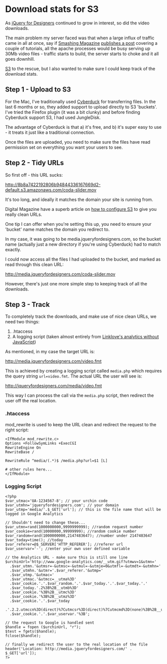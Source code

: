 # Download stats for S3

As [jQuery for Designers](http://jqueryfordesigners.com/ "jQuery for Designers - Tutorials and screencasts") continued to grow in interest, so did the video downloads.

The main problem my server faced was that when a large influx of traffic came in all at once, say if [Smashing Magazine](http://www.smashingmagazine.com/ "Smashing Magazine") [publishes a post](http://www.smashingmagazine.com/2008/04/15/60-more-ajax-and-javascript-solutions-for-professional-coding/) covering a couple of tutorials, all the apache processes would be busy serving up 30Mb video files - traffic starts to build, the server starts to choke and it all goes downhill.

[S3](http://aws.amazon.com/s3 "Amazon Web Services @ Amazon.com") to the rescue, but I also wanted to make sure I could keep track of the download stats.


<!--more-->

## Step 1 - Upload to S3

For the Mac, I've traditionally used [Cyberduck](http://cyberduck.ch/ "Cyberduck | FTP, SFTP, WebDAV &amp; Amazon S3 Browser for Mac OS X.") for transferring files.  In the last 6 months or so, they added support to upload directly to S3 'buckets'.  I've tried the Firefox plugin (it was a bit clunky) and before finding Cyberduck support S3, I had used JungleDisk.

The advantage of Cyberduck is that a) it's free, and b) it's super easy to use - it treats it just like a traditional connection.

Once the files are uploaded, you need to make sure the files have read permission set on everything you want your users to see.

## Step 2 - Tidy URLs

So first off - this URL sucks:

http://8b8a7422192806b94844336167669d2-default.s3.amazonaws.com/coda-slider.mov

It's too long, and ideally it matches the domain your site is running from.

Digital Magazine have a superb article on [how to configure S3](http://www.digital-web.com/articles/scalable_hosting_s3/) to give you really clean URLs.

One tip I can offer when you're setting this up, you need to ensure your 'bucket' name matches the domain you redirect to.

In my case, it was going to be media.jqueryfordesigners.com, so the bucket name (actually just a new directory if you're using Cyberduck) had to match exactly.

I could now access all the files I had uploaded to the bucket, and marked as read through this clean URL:

http://media.jqueryfordesigners.com/coda-slider.mov

However, there's just one more simple step to keeping track of all the downloads.

## Step 3 - Track

To completely track the downloads, and make use of nice clean URLs, we need two things:

1. .htaccess
2. A logging script (taken almost entirely from [Linklove's analytics without JavaScript](http://www.vdgraaf.info/google-analytics-without-javascript.html))

As mentioned, in my case the target URL is: 

http://media.jqueryfordesigners.com/video.fmt

This is achieved by creating a logging script called <code>media.php</code> which requires the query string <code>url=video.fmt</code>.  The actual URL the user will see is:

http://jqueryfordesigners.com/media/video.fmt

This way I can process the call via the <code>media.php</code> script, then redirect the user off the real location.

### .htaccess

mod\_rewrite is used to keep the URL clean and redirect the request to the right script:

<pre><code>&lt;IfModule mod_rewrite.c&gt;
Options +FollowSymLinks +ExecCGI
RewriteEngine On
RewriteBase /

RewriteRule ^media/(.*)$ /media.php?url=$1 [L]

# other rules here...
&lt;/IfModule&gt;</code></pre>

### Logging Script

<pre><code>&lt;?php
$var_utmac='UA-1234567-8'; // your urchin code
$var_utmhn='jqueryfordesigners.com'; // your domain
$var_utmp='media/'.$_GET['url']; // this is the file name that will be logged in Google Analytics

// Shouldn't need to change these...
$var_utmn=rand(1000000000,9999999999); //random request number
$var_cookie=rand(10000000,99999999); //random cookie number
$var_random=rand(1000000000,2147483647); //number under 2147483647
$var_today=time(); //today
$var_referer=@$_SERVER['HTTP_REFERER']; //referer url
$var_uservar='-'; //enter your own user defined variable

// the Analytics URL - make sure this is still one line
$urchinUrl='http://www.google-analytics.com/__utm.gif?utmwv=1&utmn='
  .$var_utmn.'&utmsr=-&utmsc=-&utmul=-&utmje=0&utmfl=-&utmdt=-&utmhn='
  .$var_utmhn.'&utmr='.$var_referer.'&utmp='
  .$var_utmp.'&utmac='
  .$var_utmac.'&utmcc=__utma%3D'
  .$var_cookie.'.'.$var_random.'.'.$var_today.'.'.$var_today.'.'
  .$var_today.'.2%3B%2B__utmb%3D'
  .$var_cookie.'%3B%2B__utmc%3D'
  .$var_cookie.'%3B%2B__utmz%3D'
  .$var_cookie.'.'.$var_today
  .'.2.2.utmccn%3D(direct)%7Cutmcsr%3D(direct)%7Cutmcmd%3D(none)%3B%2B__utmv%3D'
  .$var_cookie.'.'.$var_uservar.'%3B';

// the request to Google is handled sent
$handle = fopen ($urchinUrl, "r");
$test = fgets($handle);
fclose($handle);

// finally we redirect the user to the real location of the file
header('Location: http://media.jqueryfordesigners.com/' . $_GET['url']);
?&gt;</code></pre>